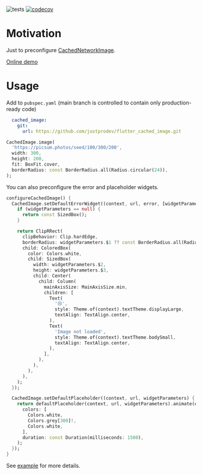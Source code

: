 ![tests](https://github.com/justprodev/flutter_cached_image/actions/workflows/pull_request.yaml/badge.svg)
[![codecov](https://codecov.io/gh/justprodev/flutter_cached_image/graph/badge.svg?token=2QHJCEYEBU)](https://codecov.io/gh/justprodev/flutter_cached_image)

# Motivation

Just to preconfigure [CachedNetworkImage](https://pub.dev/packages/cached_network_image).

[Online demo](https://justprodev.com/demo/cached_image/index.html)

# Usage

Add to `pubspec.yaml` (main branch is controlled to contain only production-ready code)

```yaml
  cached_image:
    git:
      url: https://github.com/justprodev/flutter_cached_image.git
```

```dart
CachedImage.image(
  'https://picsum.photos/seed/100/300/200',
  width: 300,
  height: 200,
  fit: BoxFit.cover,
  borderRadius: const BorderRadius.all(Radius.circular(24)),
);
```

You can also preconfigure the error and placeholder widgets.

```dart
configureCachedImage() {
  CachedImage.setDefaultErrorWidget((context, url, error, [widgetParameters]) {
    if (widgetParameters == null) {
      return const SizedBox();
    }

    return ClipRRect(
      clipBehavior: Clip.hardEdge,
      borderRadius: widgetParameters.$1 ?? const BorderRadius.all(Radius.circular(4)),
      child: ColoredBox(
        color: Colors.white,
        child: SizedBox(
          width: widgetParameters.$2,
          height: widgetParameters.$3,
          child: Center(
            child: Column(
              mainAxisSize: MainAxisSize.min,
              children: [
                Text(
                  '😢',
                  style: Theme.of(context).textTheme.displayLarge,
                  textAlign: TextAlign.center,
                ),
                Text(
                  'Image not loaded',
                  style: Theme.of(context).textTheme.bodySmall,
                  textAlign: TextAlign.center,
                ),
              ],
            ),
          ),
        ),
      ),
    );
  });

  CachedImage.setDefaultPlaceholder((context, url, widgetParameters) {
    return defaultPlaceholder(context, url, widgetParameters).animate(onPlay: (c) => c.loop()).shimmer(
      colors: [
        Colors.white,
        Colors.grey[300]!,
        Colors.white,
      ],
      duration: const Duration(milliseconds: 1500),
    );
  });
}
```

See [example](/example/) for more details.
